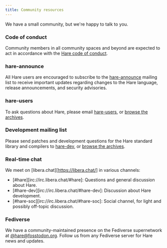 ```yaml
---
title: Community resources
---
```


We have a small community, but we're happy to talk to you.

### Code of conduct

Community members in all community spaces and beyond are expected to act in
accordance with the [Hare code of conduct][conduct].

[conduct]: /conduct

### hare-announce

All Hare users are encouraged to subscribe to the [hare-announce] mailing list
to receive important updates regarding changes to the Hare language, release
announcements, and security advisories.

[hare-announce]: https://lists.sr.ht/~sircmpwn/hare-announce

### hare-users

To ask questions about Hare, please email [hare-users], or [browse the
archives][hare-users-archive].

[hare-users]: mailto:~sircmpwn/hare-users@lists.sr.ht
[hare-users-archive]: https://lists.sr.ht/~sircmpwn/hare-users

### Development mailing list

Please send patches and development questions for the Hare standard library and
compilers to [hare-dev], or [browse the archives][hare-dev-archive].

[hare-dev]: mailto:~sircmpwn/hare-dev@lists.sr.ht
[hare-dev-archive]: https://lists.sr.ht/~sircmpwn/hare-dev

### Real-time chat

We meet on [libera.chat][https://libera.chat/] in various channels:

- [#hare][irc://irc.libera.chat/#hare]: Questions and general discussion about
  Hare.
- [#hare-dev][irc://irc.libera.chat/#hare-dev]: Discussion about Hare
  development.
- [#hare-soc][irc://irc.libera.chat/#hare-soc]: Social channel, for light and
  possibly off-topic discussion.

### Fediverse

We have a community-maintained presence on the Fediverse supernetwork at
<a href="https://fosstodon.org/@hare" rel="me">@hare@fosstodon.org</a>.
Follow us from any Fediverse server for Hare news and updates.
